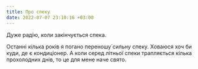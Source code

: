 ```yaml
---
title: Про спеку
date: 2022-07-07 23:10:16 +03:00
---
```


Дуже раді́ю, коли закінчується спека.

Останні кілька років я погано переношу́ сильну спеку. Ховаюся хоч би куди, де є кондиціонер. А коли серед літньої спеки трапляється кілька прохолодних днів, то це для мене наче свято.
